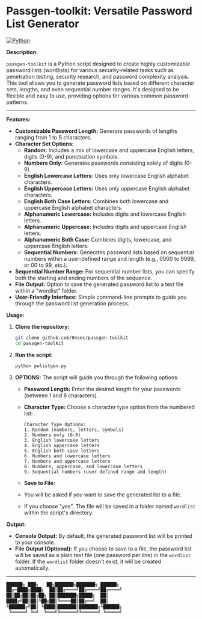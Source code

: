 # Passgen-toolkit: Versatile Password List Generator

[![Python](https://img.shields.io/badge/Python-3.x-blue.svg)](https://www.python.org/)

**Description:**

`passgen-toolkit` is a Python script designed to create highly customizable password lists (wordlists) for various security-related tasks such as penetration testing, security research, and password complexity analysis.  This tool allows you to generate password lists based on different character sets, lengths, and even sequential number ranges. It's designed to be flexible and easy to use, providing options for various common password patterns.

---

**Features:**

*   **Customizable Password Length:** Generate passwords of lengths ranging from 1 to 8 characters.
*   **Character Set Options:**
    *   **Random:** Includes a mix of lowercase and uppercase English letters, digits (0-9), and punctuation symbols.
    *   **Numbers Only:** Generates passwords consisting solely of digits (0-9).
    *   **English Lowercase Letters:** Uses only lowercase English alphabet characters.
    *   **English Uppercase Letters:** Uses only uppercase English alphabet characters.
    *   **English Both Case Letters:**  Combines both lowercase and uppercase English alphabet characters.
    *   **Alphanumeric Lowercase:** Includes digits and lowercase English letters.
    *   **Alphanumeric Uppercase:** Includes digits and uppercase English letters.
    *   **Alphanumeric Both Case:** Combines digits, lowercase, and uppercase English letters.
    *   **Sequential Numbers:** Generates password lists based on sequential numbers within a user-defined range and length (e.g., 0000 to 9999, or 00 to 99, etc.).
*   **Sequential Number Range:** For sequential number lists, you can specify both the starting and ending numbers of the sequence.
*   **File Output:** Option to save the generated password list to a text file within a "wordlist" folder.
*   **User-Friendly Interface:** Simple command-line prompts to guide you through the password list generation process.

**Usage:**

1.  **Clone the repository:**

    ```bash
    git clone github.com/0nsec/passgen-toolkit 
    cd passgen-toolkit
    ```

2.  **Run the script:**

    ```bash
    python pwlistgen.py
    ```

3.  **OPTIONS:** The script will guide you through the following options:

    *   **Password Length:** Enter the desired length for your passwords (between 1 and 8 characters).
    *   **Character Type:** Choose a character type option from the numbered list:
        ```
        Character Type Options:
        1. Random (numbers, letters, symbols)
        2. Numbers only (0-9)
        3. English lowercase letters
        4. English uppercase letters
        5. English both case letters
        6. Numbers and lowercase letters
        7. Numbers and uppercase letters
        8. Numbers, uppercase, and lowercase letters
        9. Sequential numbers (user-defined range and length)
        ```
        
    *   **Save to File:**
    *    You will be asked if you want to save the generated list to a file.
    *   If you choose "yes". The file will be saved in a folder named `wordlist` within the script's directory.

**Output:**

*   **Console Output:** By default, the generated password list will be printed to your console.
*   **File Output (Optional):** If you choose to save to a file, the password list will be saved as a plain text file (one password per line) in the `wordlist` folder. If the `wordlist` folder doesn't exist, it will be created automatically.

---
```python
██████╗ ███╗   ██╗███████╗███████╗ ██████╗
██╔═████╗████╗  ██║██╔════╝██╔════╝██╔════╝
██║██╔██║██╔██╗ ██║███████╗█████╗  ██║     
████╔╝██║██║╚██╗██║╚════██║██╔══╝  ██║     
╚██████╔╝██║ ╚████║███████║███████╗╚██████╗
 ╚═════╝ ╚═╝  ╚═══╝╚══════╝╚══════╝ ╚═════╝  
```

